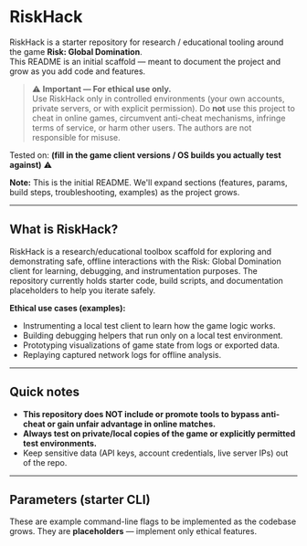 # RiskHack

RiskHack is a starter repository for research / educational tooling around the game **Risk: Global Domination**.  
This README is an initial scaffold — meant to document the project and grow as you add code and features.

> ⚠️ **Important — For ethical use only.**  
> Use RiskHack only in controlled environments (your own accounts, private servers, or with explicit permission). Do **not** use this project to cheat in online games, circumvent anti-cheat mechanisms, infringe terms of service, or harm other users. The authors are not responsible for misuse.

Tested on: **(fill in the game client versions / OS builds you actually test against)** :warning:

**Note:** This is the initial README. We'll expand sections (features, params, build steps, troubleshooting, examples) as the project grows.

---

## What is RiskHack?

RiskHack is a research/educational toolbox scaffold for exploring and demonstrating safe, offline interactions with the Risk: Global Domination client for learning, debugging, and instrumentation purposes. The repository currently holds starter code, build scripts, and documentation placeholders to help you iterate safely.

**Ethical use cases (examples):**
- Instrumenting a local test client to learn how the game logic works.
- Building debugging helpers that run only on a local test environment.
- Prototyping visualizations of game state from logs or exported data.
- Replaying captured network logs for offline analysis.

---

## Quick notes

- **This repository does NOT include or promote tools to bypass anti-cheat or gain unfair advantage in online matches.**  
- **Always test on private/local copies of the game or explicitly permitted test environments.**
- Keep sensitive data (API keys, account credentials, live server IPs) out of the repo.

---

## Parameters (starter CLI)

These are example command-line flags to be implemented as the codebase grows. They are **placeholders** — implement only ethical features.

